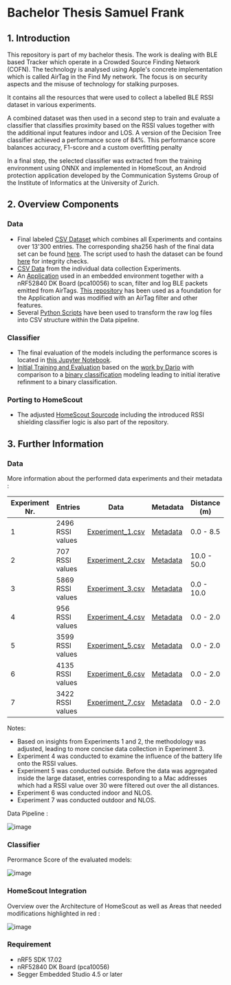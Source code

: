 # Bachelor Thesis Samuel Frank

## 1. Introduction

This repository is part of my bachelor thesis. The work is dealing with BLE based Tracker which operate in a Crowded Source Finding Network (COFN). The technology is analysed using Apple's concrete implementation which is called AirTag in the Find My network. The focus is on security aspects and the misuse of technology for stalking purposes. 

It contains all the resources that were used to collect a labelled BLE RSSI dataset in various experiments. 

A combined dataset was then used in a second step to train and evaluate a classifier that classifies proximity based on the RSSI values together with the additional input features indoor and LOS. A version of the Decision Tree classifier achieved a performance score of 84%. This performance score balances accuracy, F1-score and a custom overfitting penalty 

In a final step, the selected classifier was extracted from the training environment using ONNX and implemented in HomeScout, an Android protection application developed by the Communication Systems Group of the Institute of Informatics at the University of Zurich. 


## 2. Overview Components

### **Data** 
- Final labeled [CSV Dataset](Experiments/Results/Data_CSV/Combined_Data/combined_data.csv) which combines all Experiments and contains over 13'300 entries.
  The corresponding sha256 hash of the final data set can be found [here](Experiments/Results/Data_CSV/Combined_Data/dataset_hash.txt). The script used to hash the dataset can be found [here](Experiments/Evaluation/Hash_Script/dataset_hash.py) for integrity checks. 
- [CSV Data](Experiments/Results/Data_CSV) from the individual data collection Experiments.
- An [Application](ble_app_uart_adv_scan/main.c) used in an embedded environment together with a nRF52840 DK Board (pca10056) to scan, filter and log BLE packets emitted from AirTags.
 [This repository](https://github.com/jimmywong2003/nrf5-ble-scan-filter-example) has been used as a foundation for the Application and was modified with an AirTag filter and other features.
- Several [Python Scripts](Experiments/Evaluation/Conversion_Skripts) have been used to transform the raw log files into CSV structure within the Data pipeline.

### **Classifier**  
- The final evaluation of the models including the performance scores is located in [this Jupyter Notebook](ML_Analysis/This_Work/Final_Evaluation/ML_Analysis_BA.ipynb). 
- [Initial Training and Evaluation](ML_Analysis/Darios_Notebook/Experiment_3/ML_Analysis_Experiment3.ipynb) based on the [work by Dario](https://github.com/dariomonopoli-dev/Bachelor_thesis_code) with comparison to a [binary classification](ML_Analysis/Darios_Notebook/Experiment_3/Binary_Bins/ML_Analysis_Experiment3_BinaryBins_Smoothend.ipynb) modeling leading to initial iterative refinment to a binary classification. 

### Porting to HomeScout

- The adjusted [HomeScout Sourcode](HomeScout) including the introduced RSSI shielding classifier logic is also part of the repository. 

## 3. Further Information 

### **Data** 

More information about the performed data experiments and their metadata : 

| Experiment Nr. | Entries             | Data                                      | Metadata                                   | Distance (m)                        |
|----------------|---------------------|-------------------------------------------|--------------------------------------------|-------------------------------------|
| 1              | 2496 RSSI values     | [Experiment_1.csv](Experiments/Results/Data_CSV/Experiment_1.csv) | [Metadata](Experiments/Results/Overview_Data/Experiment_1_and_2.csv)  | 0.0 - 8.5                          |
| 2              | 707 RSSI values      | [Experiment_2.csv](Experiments/Results/Data_CSV/Experiment_2.csv) | [Metadata](Experiments/Results/Overview_Data/Experiment_1_and_2.csv)   | 10.0 - 50.0                         |
| 3              | 5869 RSSI values     | [Experiment_3.csv](Experiments/Results/Data_CSV/Experiment_3.csv) | [Metadata](Experiments/Results/Overview_Data/Experiment_3.csv)   | 0.0 - 10.0                         |
| 4              | 956 RSSI values     | [Experiment_4.csv](Experiments/Results/Data_CSV/Experiment_4.csv) | [Metadata](Experiments/Results/Overview_Data/Experiment_4.csv)   | 0.0 - 2.0                         |
| 5              | 3599 RSSI values     | [Experiment_5.csv](Experiments/Results/Data_CSV/Experiment_5.csv) | [Metadata](Experiments/Results/Overview_Data/Experiment_4.csv)   | 0.0 - 2.0                         |
| 6              | 4135 RSSI values     | [Experiment_6.csv](Experiments/Results/Data_CSV/Experiment_6.csv) | [Metadata](Experiments/Results/Overview_Data/Experiment_6.csv)   | 0.0 - 2.0                         |
| 7              | 3422 RSSI values     | [Experiment_7.csv](Experiments/Results/Data_CSV/Experiment_7.csv) | [Metadata](Experiments/Results/Overview_Data/Experiment_7.csv)   | 0.0 - 2.0                         |


Notes: 
- Based on insights from Experiments 1 and 2, the methodology was adjusted, leading to more concise data collection in Experiment 3.
- Experiment 4 was conducted to examine the influence of the battery life onto the RSSI values.
- Experiment 5 was conducted outside. Before the data was aggregated inside the large dataset, entries corresponding to a Mac addresses which had a RSSI value over 30 were filtered out over the all distances.
- Experiment 6 was conducted indoor and NLOS.  
- Experiment 7 was conducted outdoor and NLOS.  

Data Pipeline : 


![image](https://github.com/user-attachments/assets/5d9d7021-80a7-4aaf-9e24-c2a899927a1f)




 ### **Classifier** 

Perormance Score of the evaluated models: 

![image](https://github.com/user-attachments/assets/e26fdd74-ea0a-4d73-9f5a-c668f994c836)


### **HomeScout Integration** 

Overview over the Architecture of HomeScout as well as Areas that needed modifications highlighted in red : 

![image](https://github.com/user-attachments/assets/842d4769-e0ce-4244-9c95-7585b9f8f054)




### Requirement

* nRF5 SDK 17.02
* nRF52840 DK Board (pca10056)
* Segger Embedded Studio 4.5 or later
